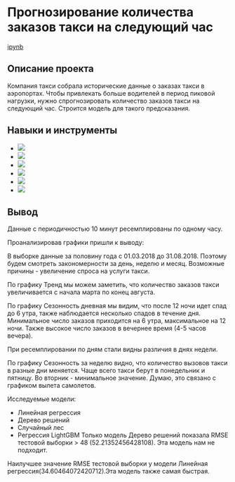 # Прогнозирование количества заказов такси на следующий час

[ipynb](https://github.com/Alexandra1624/12_forecasting_the_number_of_taxi_orders_for_the_next_hour/blob/main/12_forecasting_the_number_of_taxi_orders_for_the_next_hour.ipynb)

## Описание проекта

Компания такси собрала исторические данные о заказах такси в аэропортах. Чтобы привлекать больше водителей в период пиковой нагрузки, нужно спрогнозировать количество заказов такси на следующий час. Строится модель для такого предсказания.


## Навыки и инструменты

- ![](https://img.shields.io/badge/-Python-bgreen)
- ![](https://img.shields.io/badge/-Pandas-blue)
- ![](https://img.shields.io/badge/-Nympy-B8860B)
- ![](https://img.shields.io/badge/-Scikit--learn-808000)
- ![](https://img.shields.io/badge/-LightGBM-blue)
- ![](https://img.shields.io/badge/-Statsmodels-darkorange)

## Вывод

Данные с периодичностью 10 минут ресемплированы по одному часу.

Проанализировав графики пришли к выводу:

В выборке данные за половину года с 01.03.2018 до 31.08.2018. Поэтому будем смотреть закономерности за день, неделю и месяц. Возможные причины - увеличение спроса на услуги такси.

По графику Тренд мы можем заметить, что количество заказов такси увеличивается с начала марта по конец августа.

По графику Сезонность дневная мы видим, что после 12 ночи идет спад до 6 утра, также наблюдается несколько спадов в течение дня. Минимальное число заказов приходится на 6 утра, максимальное на 12 ночи. Также высокое число заказов в вечернее время (4-5 часов вечера).

При ресемплировании по дням стали видны различия в днях недели.

По графику Сезонность за неделю видно, что количество вызовов такси в разные дни меняется. Чаще всего такси берут в понедельник и пятницу. Во вторник - минимальное значение. Думаю, это связано с графиком вылета самолетов.

Исследуемые модели:

+ Линейная регрессия
+ Дерево решений
+ Случайный лес
+ Регрессия LightGBM
Только модель Дерево решений показала RMSE тестовой выборки > 48 (52.21352456428108). Эта модель нам не подходит.

Наилучшее значение RMSE тестовой выборки у модели Линейная регрессия(34.60464072420712).Эта модель также самая быстрая.
